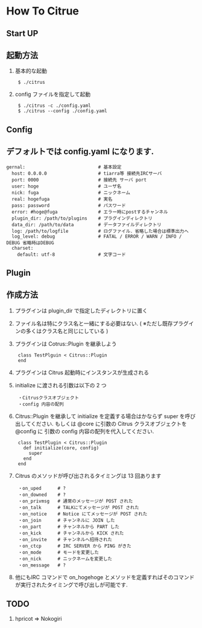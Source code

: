 How To Citrue
======================

Start UP
---------
## 起動方法

1. 基本的な起動

        $ ./citrus

2. config ファイルを指定して起動

        $ ./citrus -c ./config.yaml
        $ ./citrus --config ./config.yaml


Config
---------
## デフォルトでは config.yaml になります.


    gernal:                           # 基本設定
      host: 0.0.0.0                   # tiarra等 接続先IRCサーバ
      port: 0000                      # 接続先 サーバ port
      user: hoge                      # ユーザ名
      nick: fuga                      # ニックネーム
      real: hogefuga                  # 実名
      pass: password                  # パスワード
      error: #hoge@fuga               # エラー時にpostするチャンネル
      plugin_dir: /path/to/plugins    # プラグインディレクトリ
      data_dir: /path/to/data         # データファイルディレクトリ
      log: /path/to/logfile           # ログファイル．省略した場合は標準出力へ
      log_level: debug                # FATAL / ERROR / WARN / INFO / DEBUG 省略時はDEBUG
      charset:
        default: utf-8                # 文字コード


Plugin
---------
## 作成方法

1. プラグインは plugin_dir で指定したディレクトリに置く
2. ファイル名は特にクラス名と一緒にする必要はない. ( ※ただし既存プラグインの多くはクラス名と同じにしている )
3. プラグインは Cotrus::Plugin を継承しよう

        class TestPlguin < Citrus::Plugin
        end

4. プラグインは Citrus 起動時にインスタンスが生成される
5. initialize に渡される引数は以下の 2 つ
   
        ・Citrusクラスオブジェクト
        ・config 内容の配列

6. Citrus::Plugin を継承して initialize を定義する場合はかならず super を呼び出してください.
   もしくは @core に引数の Citrus クラスオブジェクトを @config に 引数の config 内容の配列を代入してください.

        class TestPlugin < Citrus::Plugin
          def initialize(core, config)
            super
          end
        end

7. Citrus のメソッドが呼び出されるタイミングは 13 回あります
    
        ・on_uped      # ?
        ・on_downed    # ?
        ・on_privmsg   # 通常のメッセージが POST された
        ・on_talk      # TALKにてメッセージが POST された
        ・on_notice    # Notice にてメッセージが POST された
        ・on_join      # チャンネルに JOIN した
        ・on_part      # チャンネルから PART した
        ・on_kick      # チャンネルから KICK された
        ・on_invite    # チャンネルへ招待された
        ・on_ctcp      # IRC SERVER から PING がきた
        ・on_mode      # モードを変更した
        ・on_nick      # ニックネームを変更した
        ・on_message   # ?

8. 他にもIRC コマンドで on_hogehoge とメソッドを定義すればそのコマンドが実行されたタイミングで呼び出しが可能です.


TODO
---------

1. hpricot => Nokogiri
